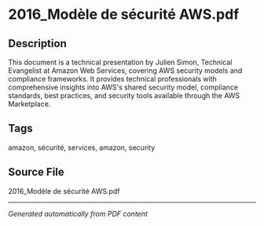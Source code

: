# 2016_Modèle de sécurité AWS.pdf

## Description
This document is a technical presentation by Julien Simon, Technical Evangelist at Amazon Web Services, covering AWS security models and compliance frameworks. It provides technical professionals with comprehensive insights into AWS's shared security model, compliance standards, best practices, and security tools available through the AWS Marketplace.
## Tags
amazon, sécurité, services, amazon, security

## Source File
2016_Modèle de sécurité AWS.pdf

---
*Generated automatically from PDF content*

